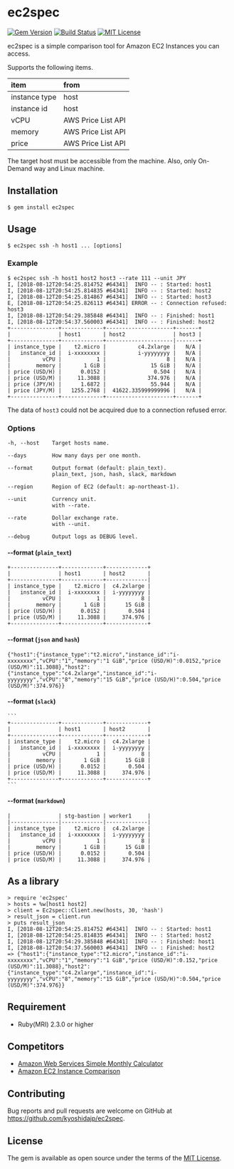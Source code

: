 # ec2spec

[![Gem Version](https://badge.fury.io/rb/ec2spec.svg)](https://badge.fury.io/rb/ec2spec)
[![Build Status](https://travis-ci.org/kyoshidajp/ec2spec.svg?branch=master)](https://travis-ci.org/kyoshidajp/ec2spec)
[![MIT License](http://img.shields.io/badge/license-MIT-blue.svg?style=flat-square)][license]

[license]: https://github.com/kyoshidajp/ec2spec/blob/master/LICENSE

ec2spec is a simple comparison tool for Amazon EC2 Instances you can access.

Supports the following items.

| item     | from    |
| :------- | :------ |
| instance type | host |
| instance id | host |
| vCPU | AWS Price List API |
| memory | AWS Price List API |
| price | AWS Price List API |

The target host must be accessible from the machine. Also, only On-Demand way and Linux machine.

## Installation

```
$ gem install ec2spec
```

## Usage

```
$ ec2spec ssh -h host1 ... [options]
```

### Example

```
$ ec2spec ssh -h host1 host2 host3 --rate 111 --unit JPY
I, [2018-08-12T20:54:25.814752 #64341]  INFO -- : Started: host1
I, [2018-08-12T20:54:25.814835 #64341]  INFO -- : Started: host2
I, [2018-08-12T20:54:25.814867 #64341]  INFO -- : Started: host3
E, [2018-08-12T20:54:25.826113 #64341] ERROR -- : Connection refused: host3
I, [2018-08-12T20:54:29.385848 #64341]  INFO -- : Finished: host1
I, [2018-08-12T20:54:37.560003 #64341]  INFO -- : Finished: host2
+---------------+-------------+---------------------+-------+
|               | host1       | host2               | host3 |
+---------------+-------------+---------------------|-------+
| instance_type |    t2.micro |          c4.2xlarge |   N/A |
|   instance_id |  i-xxxxxxxx |          i-yyyyyyyy |   N/A |
|          vCPU |           1 |                   8 |   N/A |
|        memory |       1 GiB |              15 GiB |   N/A |
| price (USD/H) |      0.0152 |               0.504 |   N/A |
| price (USD/M) |     11.3088 |             374.976 |   N/A |
| price (JPY/H) |      1.6872 |              55.944 |   N/A |
| price (JPY/M) |   1255.2768 |  41622.335999999996 |   N/A |
+---------------+-------------+---------------------+-------+
```

The data of `host3` could not be acquired due to a connection refused error.

### Options

```
-h, --host    Target hosts name.

--days        How many days per one month.

--format      Output format (default: plain_text).
              plain_text, json, hash, slack, markdown

--region      Region of EC2 (default: ap-northeast-1).

--unit        Currency unit.
              with --rate.

--rate        Dollar exchange rate.
              with --unit.

--debug       Output logs as DEBUG level.
```

#### --format (`plain_text`)

```
+---------------+-------------+-------------+
|               | host1       | host2       |
+---------------+-------------+-------------|
| instance_type |    t2.micro |  c4.2xlarge |
|   instance_id |  i-xxxxxxxx |  i-yyyyyyyy |
|          vCPU |           1 |           8 |
|        memory |       1 GiB |      15 GiB |
| price (USD/H) |      0.0152 |       0.504 |
| price (USD/M) |     11.3088 |     374.976 |
+---------------+-------------+-------------+
```

#### --format (`json` and `hash`)

```
{"host1":{"instance_type":"t2.micro","instance_id":"i-xxxxxxxx","vCPU":"1","memory":"1 GiB","price (USD/H)":0.0152,"price (USD/M)":11.3088},"host2":{"instance_type":"c4.2xlarge","instance_id":"i-yyyyyyyy","vCPU":"8","memory":"15 GiB","price (USD/H)":0.504,"price (USD/M)":374.976}}
```

#### --format (`slack`)

````
```
+---------------+-------------+-------------+
|               | host1       | host2       |
+---------------+-------------+-------------+
| instance_type |    t2.micro |  c4.2xlarge |
|   instance_id |  i-xxxxxxxx |  i-yyyyyyyy |
|          vCPU |           1 |           8 |
|        memory |       1 GiB |      15 GiB |
| price (USD/H) |      0.0152 |       0.504 |
| price (USD/M) |     11.3088 |     374.976 |
+---------------+-------------+-------------+
```
````

#### --format (`markdown`)

```
|               | stg-bastion | worker1     |
|---------------|-------------|-------------|
| instance_type |    t2.micro |  c4.2xlarge |
|   instance_id |  i-xxxxxxxx |  i-yyyyyyyy |
|          vCPU |           1 |           8 |
|        memory |       1 GiB |      15 GiB |
| price (USD/H) |      0.0152 |       0.504 |
| price (USD/M) |     11.3088 |     374.976 |
```

## As a library

```
> require 'ec2spec'
> hosts = %w[host1 host2]
> client = Ec2spec::Client.new(hosts, 30, 'hash')
> result_json = client.run
> puts result_json
I, [2018-08-12T20:54:25.814752 #64341]  INFO -- : Started: host1
I, [2018-08-12T20:54:25.814835 #64341]  INFO -- : Started: host2
I, [2018-08-12T20:54:29.385848 #64341]  INFO -- : Finished: host1
I, [2018-08-12T20:54:37.560003 #64341]  INFO -- : Finished: host2
=> {"host1":{"instance_type":"t2.micro","instance_id":"i-xxxxxxxx","vCPU":"1","memory":"1 GiB","price (USD/H)":0.152,"price (USD/M)":11.3088},"host2":{"instance_type":"c4.2xlarge","instance_id":"i-yyyyyyyy","vCPU":"8","memory":"15 GiB","price (USD/H)":0.504,"price (USD/M)":374.976}}
```

## Requirement

- Ruby(MRI) 2.3.0 or higher

## Competitors

- [Amazon Web Services Simple Monthly Calculator](https://calculator.s3.amazonaws.com/index.html)
- [Amazon EC2 Instance Comparison](https://www.ec2instances.info/)

## Contributing

Bug reports and pull requests are welcome on GitHub at https://github.com/kyoshidajp/ec2spec.

## License

The gem is available as open source under the terms of the [MIT License](https://opensource.org/licenses/MIT).
